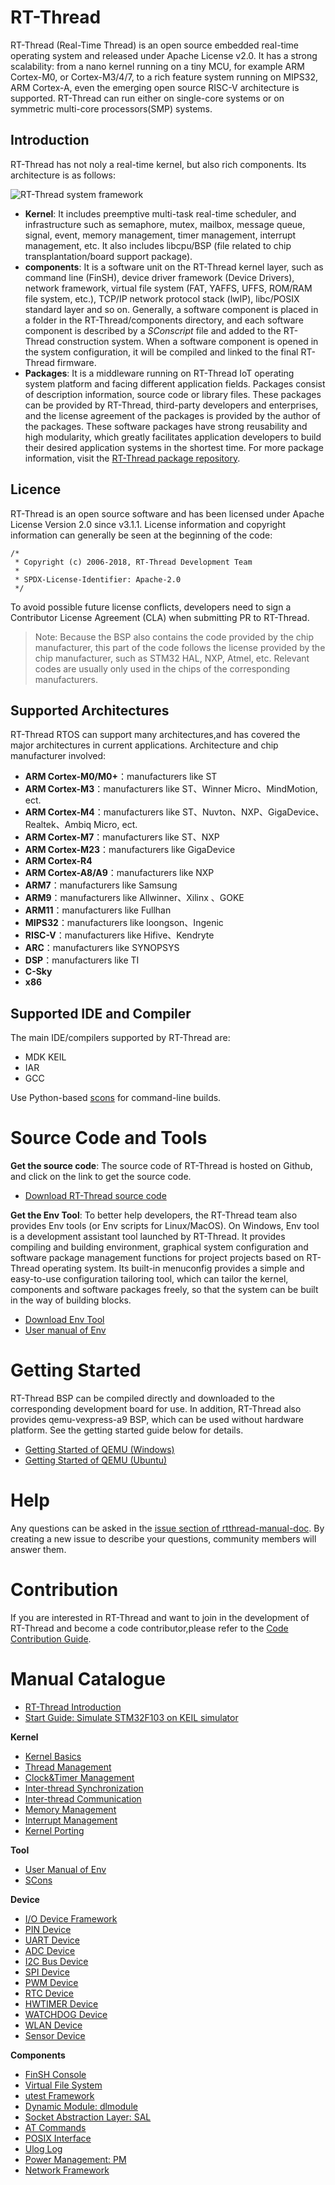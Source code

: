 # RT-Thread

RT-Thread (Real-Time Thread) is an open source embedded real-time operating system and released under Apache License v2.0. It has a strong scalability: from a nano kernel running on a tiny MCU, for example ARM Cortex-M0, or Cortex-M3/4/7, to a rich feature system running on MIPS32, ARM Cortex-A, even the emerging open source RISC-V architecture is supported. RT-Thread can run either on single-core systems or on symmetric multi-core processors(SMP) systems.

## Introduction

RT-Thread has not noly a real-time kernel, but also rich components. Its architecture is as follows:

![RT-Thread system framework](figures/02Software_framework_diagram.png)

- **Kernel**: It includes preemptive multi-task real-time scheduler, and infrastructure such as semaphore, mutex, mailbox, message queue, signal, event, memory management, timer management, interrupt management, etc. It also includes libcpu/BSP (file related to chip transplantation/board support package).
- **components**: It is a software unit on the RT-Thread kernel layer, such as command line (FinSH), device driver framework (Device Drivers), network framework, virtual file system (FAT, YAFFS, UFFS, ROM/RAM file system, etc.), TCP/IP network protocol stack (lwIP), libc/POSIX standard layer and so on. Generally, a software component is placed in a folder in the RT-Thread/components directory, and each software component is described by a *SConscript* file and added to the RT-Thread construction system. When a software component is opened in the system configuration, it will be compiled and linked to the final RT-Thread firmware.
- **Packages**: It is a middleware running on RT-Thread IoT operating system platform and facing different application fields. Packages consist of description information, source code or library files. These packages can be provided by RT-Thread, third-party developers and enterprises, and the license agreement of the packages is provided by the author of the packages. These software packages have strong reusability and high modularity, which greatly facilitates application developers to build their desired application systems in the shortest time. For more package information, visit the [RT-Thread package repository](https://github.com/RT-Thread-packages).

## Licence

RT-Thread  is an open source software and has been licensed under Apache License Version 2.0 since v3.1.1. License information and copyright information can generally be seen at the beginning of the code:

```
/*
 * Copyright (c) 2006-2018, RT-Thread Development Team
 *
 * SPDX-License-Identifier: Apache-2.0
 */
```

To avoid possible future license conflicts, developers need to sign a Contributor License Agreement (CLA) when submitting PR to RT-Thread.

> Note: Because the BSP also contains the code provided by the chip manufacturer, this part of the code follows the license provided by the chip manufacturer, such as STM32 HAL, NXP, Atmel, etc. Relevant codes are usually only used in the chips of the corresponding manufacturers.

## Supported Architectures

RT-Thread RTOS can support many architectures,and has covered the major architectures in current applications. Architecture and chip manufacturer involved:

- **ARM Cortex-M0/M0+**：manufacturers like ST
- **ARM Cortex-M3**：manufacturers like ST、Winner Micro、MindMotion, ect.
- **ARM Cortex-M4**：manufacturers like ST、Nuvton、NXP、GigaDevice、Realtek、Ambiq Micro, ect.
- **ARM Cortex-M7**：manufacturers like ST、NXP
- **ARM Cortex-M23**：manufacturers like GigaDevice
- **ARM Cortex-R4**
- **ARM Cortex-A8/A9**：manufacturers like NXP
- **ARM7**：manufacturers like Samsung
- **ARM9**：manufacturers like Allwinner、Xilinx 、GOKE
- **ARM11**：manufacturers like Fullhan
- **MIPS32**：manufacturers like loongson、Ingenic
- **RISC-V**：manufacturers like Hifive、Kendryte
- **ARC**：manufacturers like SYNOPSYS
- **DSP**：manufacturers like TI
- **C-Sky**
- **x86**

## Supported IDE and Compiler

The main IDE/compilers supported by RT-Thread are:

- MDK KEIL
- IAR
- GCC

Use Python-based [scons](http://www.scons.org) for command-line builds.

# Source Code and Tools

**Get the source code**: The source code of RT-Thread is hosted on Github, and click on the link to get the source code.

- [Download RT-Thread source code](https://github.com/RT-Thread/rt-thread)

**Get the Env Tool**: To better help developers, the RT-Thread team also provides Env tools (or Env scripts for Linux/MacOS). On Windows, Env tool is a development assistant tool launched by RT-Thread. It provides compiling and building environment, graphical system configuration and software package management functions for project projects based on RT-Thread operating system. Its built-in menuconfig provides a simple and easy-to-use configuration tailoring tool, which can tailor the kernel, components and software packages freely, so that the system can be built in the way of building blocks.

- [Download Env Tool]()
- [User manual of Env](env/env.md)

# Getting Started

RT-Thread BSP can be compiled directly and downloaded to the corresponding development board for use. In addition, RT-Thread also provides qemu-vexpress-a9 BSP, which can be used without hardware platform. See the getting started guide below for details.

- [Getting Started of QEMU (Windows)](quick-start/quick_start_qemu/quick_start_qemu.md)
- [Getting Started of QEMU (Ubuntu)](quick-start/quick_start_qemu/quick_start_qemu_linux.md)

# Help

Any questions can be asked in the [issue section of rtthread-manual-doc](https://github.com/RT-Thread/rtthread-manual-doc/issues). By creating a new issue to describe your questions, community members will answer them.

# Contribution

If you are interested in RT-Thread and want to join in the development of RT-Thread and become a code contributor,please refer to the [Code Contribution Guide](documentation/contribution_guide/contribution_guide.md).

# Manual Catalogue

- [RT-Thread Introduction](introduction/introduction.md)
- [Start Guide: Simulate STM32F103 on KEIL simulator](quick-start/quick-start.md)

**Kernel**

- [Kernel Basics](basic/basic.md)
- [Thread Management](thread/thread.md)
- [Clock&Timer Management](timer/timer.md)
- [Inter-thread Synchronization](thread-sync/thread-sync.md)
- [Inter-thread Communication](thread-comm/thread-comm.md)
- [Memory Management](memory/memory.md)
- [Interrupt Management](interrupt/interrupt.md)
- [Kernel Porting](kernel-porting/kernel-porting.md)

**Tool**

- [User Manual of Env](env/env.md)
- [SCons](scons/scons.md)

**Device**

- [I/O Device Framework](device/device.md)
- [PIN Device](device/pin/pin.md)
- [UART Device](device/uart/uart.md)
- [ADC Device](device/adc/adc.md)
- [I2C Bus Device](device/i2c/i2c.md)
- [SPI Device](device/spi/spi.md)
- [PWM Device](device/pwm/pwm.md)
- [RTC Device](device/rtc/rtc.md)
- [HWTIMER Device](device/hwtimer/hwtimer.md)
- [WATCHDOG Device](device/watchdog/watchdog.md)
- [WLAN Device](device/wlan/wlan.md)
- [Sensor Device](device/sensor/sensor.md)

**Components**

- [FinSH Console](finsh/finsh.md)
- [Virtual File System](filesystem/README.md)
- [utest Framework](utest/utest.md)
- [Dynamic Module: dlmodule](dlmodule/README.md)
- [Socket Abstraction Layer: SAL](sal/sal.md)
- [AT Commands](at/at.md)
- [POSIX Interface](posix/README.md)
- [Ulog Log](ulog/ulog.md)
- [Power Management: PM](pm/pm.md)
- [Network Framework](network/network.md)

